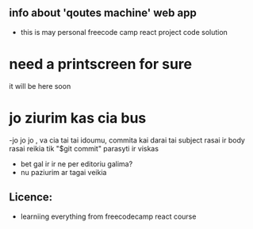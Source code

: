 ## info about 'qoutes machine' web app

- this is may personal freecode camp react project code solution

# need a printscreen for sure

it will be here soon

# jo ziurim kas cia bus

-jo jo jo , va cia tai tai idoumu, commita kai darai tai subject rasai ir body rasai
reikia tik "$git commit" parasyti ir viskas

- bet gal ir ir ne per editoriu galima?
- nu paziurim ar tagai veikia

## Licence:

- learniing everything from freecodecamp react course

